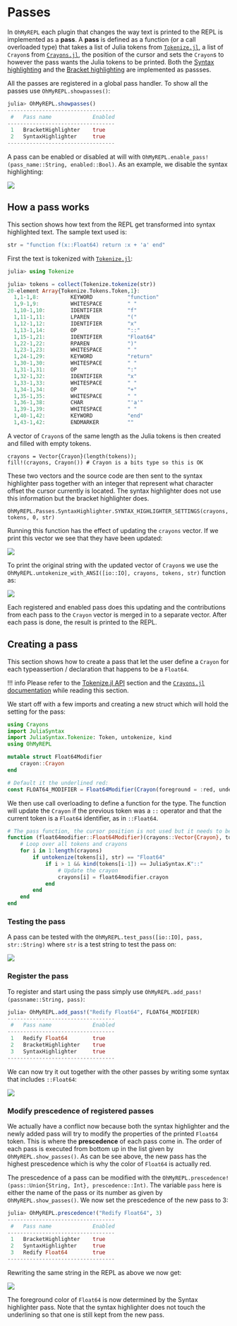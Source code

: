 # Passes

In `OhMyREPL` each plugin that changes the way text is printed to the REPL is implemented as a **pass**. A **pass** is defined as a function (or a call overloaded type) that takes a list of Julia tokens from [`Tokenize.jl`](https://github.com/KristofferC/Tokenize.jl), a list of `Crayon`s from [`Crayons.jl`](https://github.com/KristofferC/Crayons.jl), the position of the cursor and sets the `Crayon`s to however the pass wants the Julia tokens to be printed. Both the [Syntax highlighting](@ref) and the [Bracket highlighting](@ref) are implemented as passses.

All the passes are registered in a global pass handler. To show all the passes use `OhMyREPL.showpasses()`:

```jl
julia> OhMyREPL.showpasses()
----------------------------------
 #   Pass name             Enabled
----------------------------------
 1   BracketHighlighter    true
 2   SyntaxHighlighter     true
----------------------------------
```

A pass can be enabled or disabled at will with `OhMyREPL.enable_pass!(pass_name::String, enabled::Bool)`. As an example, we disable the syntax highlighting:

![](disable_highlight.png)

## How a pass works

This section shows how text from the REPL get transformed into syntax highlighted text. The sample text used is:

```jl
str = "function f(x::Float64) return :x + 'a' end"
```

First the text is tokenized with [`Tokenize.jl`](https://github.com/KristofferC/Tokenize.jl):

```jl
julia> using Tokenize

julia> tokens = collect(Tokenize.tokenize(str))
20-element Array{Tokenize.Tokens.Token,1}:
  1,1-1,8:          KEYWORD           "function"
  1,9-1,9:          WHITESPACE        " "
  1,10-1,10:        IDENTIFIER        "f"
  1,11-1,11:        LPAREN            "("
  1,12-1,12:        IDENTIFIER        "x"
  1,13-1,14:        OP                "::"
  1,15-1,21:        IDENTIFIER        "Float64"
  1,22-1,22:        RPAREN            ")"
  1,23-1,23:        WHITESPACE        " "
  1,24-1,29:        KEYWORD           "return"
  1,30-1,30:        WHITESPACE        " "
  1,31-1,31:        OP                ":"
  1,32-1,32:        IDENTIFIER        "x"
  1,33-1,33:        WHITESPACE        " "
  1,34-1,34:        OP                "+"
  1,35-1,35:        WHITESPACE        " "
  1,36-1,38:        CHAR              "'a'"
  1,39-1,39:        WHITESPACE        " "
  1,40-1,42:        KEYWORD           "end"
  1,43-1,42:        ENDMARKER         ""
```

A vector of `Crayon`s of the same length as the Julia tokens is then created and filled  with empty tokens.

```
crayons = Vector{Crayon}(length(tokens));
fill!(crayons, Crayon()) # Crayon is a bits type so this is OK
```

These two vectors and the source code are then sent to the syntax highlighter pass together with an integer that represent what character offset the cursor currently is located. The syntax highlighter does not use this information but the bracket highlighter does.

```
OhMyREPL.Passes.SyntaxHighlighter.SYNTAX_HIGHLIGHTER_SETTINGS(crayons, tokens, 0, str)
```

Running this function has the effect of updating the `crayons` vector. If we print this vector we see that they have been updated:

![](ansitokens_after.png)

To print the original string with the updated vector of `Crayon`s we use the `OhMyREPL.untokenize_with_ANSI([io::IO], crayons, tokens, str)` function as:

![](print_ansi.png)

Each registered and enabled pass does this updating and the contributions from each pass to the `Crayon` vector is merged in to a separate vector. After each pass is done, the result is printed to the REPL.

## Creating a pass

This section shows how to create a pass that let the user define a `Crayon` for each typeassertion / declaration that happens to be a `Float64`.

!!! info
    Please refer to the [Tokenize.jl API](https://github.com/KristofferC/Tokenize.jl#api) section and the  [`Crayons.jl` documentation](https://github.com/KristofferC/Crayons.jl) while reading this section.

We start off with a few imports and creating a new struct which will hold the setting for the pass:

```jl
using Crayons
import JuliaSyntax
import JuliaSyntax.Tokenize: Token, untokenize, kind
using OhMyREPL

mutable struct Float64Modifier
    crayon::Crayon
end

# Default it the underlined red:
const FLOAT64_MODIFIER = Float64Modifier(Crayon(foreground = :red, underline= true))
```

We then use call overloading to define a function for the type. The function will update the `Crayon` if the previous token was a `::` operator and that the current token is a `Float64` identifier, as in `::Float64`.

```jl
# The pass function, the cursor position is not used but it needs to be given an argument
function (float64modifier::Float64Modifier)(crayons::Vector{Crayon}, tokens::Vector{Token}, cursorpos::Int, str::AbstractString)
    # Loop over all tokens and crayons
    for i in 1:length(crayons)
        if untokenize(tokens[i], str) == "Float64"
            if i > 1 && kind(tokens[i-1]) == JuliaSyntax.K"::"
                # Update the crayon
                crayons[i] = float64modifier.crayon
            end
        end
    end
end
```

### Testing the pass

A pass can be tested with the `OhMyREPL.test_pass([io::IO], pass, str::String)` where `str` is a test string to test the pass on:

![](test_pass.png)

### Register the pass

To register and start using the pass simply use `OhMyREPL.add_pass!(passname::String, pass)`:

```jl
julia> OhMyREPL.add_pass!("Redify Float64", FLOAT64_MODIFIER)
----------------------------------
 #   Pass name             Enabled
----------------------------------
 1   Redify Float64        true
 2   BracketHighlighter    true
 3   SyntaxHighlighter     true
----------------------------------
```

We can now try it out together with the other passes by writing some syntax that includes `::Float64`:

![](using_pass.png)

### Modify prescedence of registered passes

We actually have a conflict now because both the syntax highlighter and the newly added pass will try to modify the properties of the printed `Float64` token. This is where the **prescedence** of each pass come in. The order of each pass is executed from bottom up in the list given by `OhMyREPL.show_passes()`. As can be see above, the new pass has the highest prescedence which is why the color of `Float64` is actually red.

The prescedence of a pass can be modified with the `OhMyREPL.prescedence!(pass::Union{String, Int}, prescedence::Int)`. The variable `pass` here is either the name of the pass or its number as given by `OhMyREPL.show_passes()`. We now set the prescedence of the new pass to 3:

```jl
julia> OhMyREPL.prescedence!("Redify Float64", 3)
----------------------------------
 #   Pass name             Enabled
----------------------------------
 1   BracketHighlighter    true
 2   SyntaxHighlighter     true
 3   Redify Float64        true
----------------------------------
```

Rewriting the same string in the REPL as above we now get:

![](lower_presc.png)

The foreground color of `Float64` is now determined by the Syntax highlighter pass. Note that the syntax highlighter does not touch the underlining so that one is still kept from the new pass.
